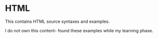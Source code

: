 # HTML
This contains HTML source syntaxes and examples.

I do not own this content- found these examples while my learning phase.
